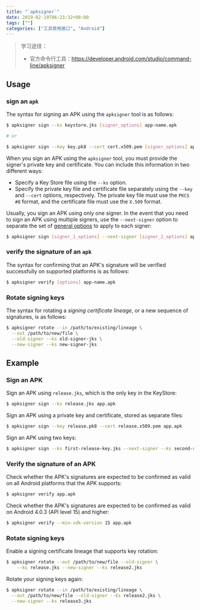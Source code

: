 ```yaml
---
title: "`apksigner`"
date: 2019-02-19T06:23:32+08:00
tags: [""]
categories: ["工具使用接口", "Android"]
---
```


> 学习途径：
>
> - 官方命令行工具：https://developer.android.com/studio/command-line/apksigner


## Usage

### sign an `apk`

The syntax for signing an APK using the `apksigner` tool is as follows:

```bash
$ apksigner sign --ks keystore.jks [signer_options] app-name.apk

# or

$ apksigner sign --key key.pk8 --cert cert.x509.pem [signer_options] app-name.apk
```

When you sign an APK using the `apksigner` tool, you must provide the signer's private key and certificate. You can include this information in two different ways:

- Specify a Key Store file using the `--ks` option.
- Specify the private key file and certificate file separately using the `--key` and `--cert` options, respectively. The private key file must use the `PKCS #8` format, and the certificate file must use the `X.509` format.

Usually, you sign an APK using only one signer. In the event that you need to sign an APK using multiple signers, use the `--next-signer` option to separate the set of [general options](https://developer.android.com/studio/command-line/apksigner#options-sign-general) to apply to each signer:

```bash
$ apksigner sign [signer_1_options] --next-signer [signer_2_options] app-name.apk
```

### verify the signature of an `apk`

The syntax for confirming that an APK's signature will be verified successfully on supported platforms is as follows:

```bash
$ apksigner verify [options] app-name.apk
```

### Rotate signing keys

The syntax for rotating a *signing certificate lineage*, or a new sequence of signatures, is as follows:

```bash
$ apksigner rotate --in /path/to/existing/lineage \
  --out /path/to/new/file \
  --old-signer --ks old-signer-jks \
  --new-signer --ks new-signer-jks
```

## Example

### Sign an APK

Sign an APK using `release.jks`, which is the only key in the KeyStore:

```bash
$ apksigner sign --ks release.jks app.apk
```

Sign an APK using a private key and certificate, stored as separate files:

```bash
$ apksigner sign --key release.pk8 --cert release.x509.pem app.apk
```

Sign an APK using two keys:

```bash
$ apksigner sign --ks first-release-key.jks --next-signer --ks second-release-key.jks app.apk
```

### Verify the signature of an APK

Check whether the APK's signatures are expected to be confirmed as valid on all Android platforms that the APK supports:

```bash
$ apksigner verify app.apk
```

Check whether the APK's signatures are expected to be confirmed as valid on Android 4.0.3 (API level 15) and higher:

```bash
$ apksigner verify --min-sdk-version 15 app.apk
```

### Rotate signing keys

Enable a signing certificate lineage that supports key rotation:

```bash
$ apksigner rotate --out /path/to/new/file --old-signer \
    --ks release.jks --new-signer --ks release2.jks
```

Rotate your signing keys again:

```bash
$ apksigner rotate --in /path/to/existing/lineage \
  --out /path/to/new/file --old-signer --ks release2.jks \
  --new-signer --ks release3.jks
```
